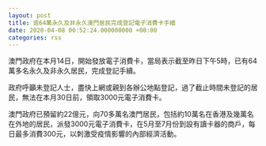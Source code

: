 ```yaml
---
layout: post
title: 逾64萬永久及非永久澳門居民完成登記電子消費卡手續
date: 2020-04-08 00:52:24.000000000 +08:00
categories: rss
---
```


澳門政府在本月14日，開始發放電子消費卡，當局表示截至昨日下午5時，已有64萬多名永久及非永久居民，完成登記手續。

政府呼籲未登記人士，盡快上網或親到各辦公地點登記，過了截止時間未登記的居民，無法在本月30日前，領取3000元電子消費卡。

澳門政府已預留約22億元，向70多萬名澳門居民，包括約10萬名在香港及幾萬名在外地的居民，派發3000元電子消費卡，在5月至7月份到設有讀卡器的商戶，每日最多消費300元，以刺激受疫情影響的內部經濟活動。

